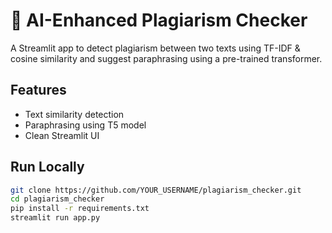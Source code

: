 # 🧠 AI-Enhanced Plagiarism Checker

A Streamlit app to detect plagiarism between two texts using TF-IDF & cosine similarity and suggest paraphrasing using a pre-trained transformer.

## Features
- Text similarity detection
- Paraphrasing using T5 model
- Clean Streamlit UI

## Run Locally

```bash
git clone https://github.com/YOUR_USERNAME/plagiarism_checker.git
cd plagiarism_checker
pip install -r requirements.txt
streamlit run app.py
```